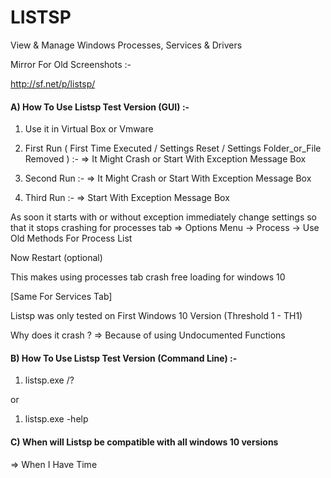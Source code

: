 # LISTSP

View &amp; Manage Windows Processes, Services &amp; Drivers

Mirror For Old Screenshots :-

http://sf.net/p/listsp/



#### A) How To Use Listsp Test Version (GUI) :-

1) Use it in Virtual Box or Vmware

2) First Run ( First Time Executed / Settings Reset / Settings Folder_or_File Removed ) :-
   => It Might Crash or Start With Exception Message Box

3) Second Run :-
   => It Might Crash or Start With Exception Message Box

4) Third Run :-
   => Start With Exception Message Box

As soon it starts with or without exception immediately change settings so that it stops crashing for processes tab
   => Options Menu -> Process -> Use Old Methods For Process List

Now Restart (optional)

This makes using processes tab crash free loading for windows 10

[Same For Services Tab]


Listsp was only tested on First Windows 10 Version (Threshold 1 - TH1)

Why does it crash ?
=> Because of using Undocumented Functions


#### B) How To Use Listsp Test Version (Command Line) :-

1) listsp.exe /?

or

1) listsp.exe -help


#### C) When will Listsp be compatible with all windows 10 versions
   => When I Have Time


